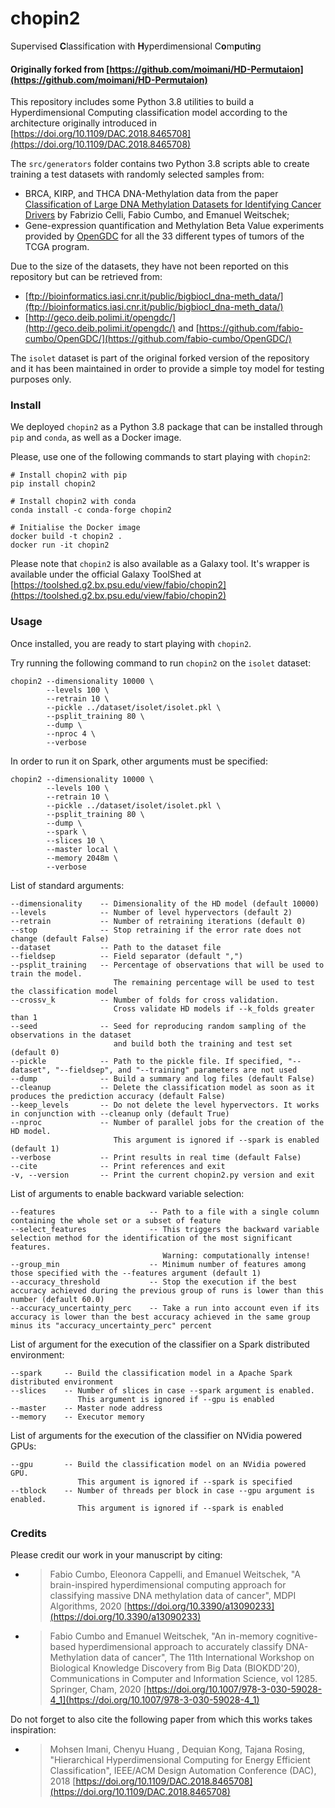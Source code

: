 # chopin2
Supervised **C**lassification with **H**yperdimensional C**o**m**p**ut**in**g

#### Originally forked from [https://github.com/moimani/HD-Permutaion](https://github.com/moimani/HD-Permutaion)

This repository includes some Python 3.8 utilities to build a Hyperdimensional Computing classification model according to the architecture
originally introduced in [https://doi.org/10.1109/DAC.2018.8465708](https://doi.org/10.1109/DAC.2018.8465708)

The `src/generators` folder contains two Python 3.8 scripts able to create training a test datasets with randomly selected samples from:
- BRCA, KIRP, and THCA DNA-Methylation data from the paper [Classification of Large DNA Methylation Datasets for Identifying Cancer Drivers](https://doi.org/10.1016/j.bdr.2018.02.005) by Fabrizio Celli, Fabio Cumbo, and Emanuel Weitschek;
- Gene-expression quantification and Methylation Beta Value experiments provided by [OpenGDC](https://github.com/fabio-cumbo/OpenGDC/) for all the 33 different types of tumors of the TCGA program.

Due to the size of the datasets, they have not been reported on this repository but can be retrieved from: 
- [ftp://bioinformatics.iasi.cnr.it/public/bigbiocl_dna-meth_data/](ftp://bioinformatics.iasi.cnr.it/public/bigbiocl_dna-meth_data/)
- [http://geco.deib.polimi.it/opengdc/](http://geco.deib.polimi.it/opengdc/) and [https://github.com/fabio-cumbo/OpenGDC/](https://github.com/fabio-cumbo/OpenGDC/)

The `isolet` dataset is part of the original forked version of the repository and it has been maintained in order to provide a simple 
toy model for testing purposes only.

### Install

We deployed `chopin2` as a Python 3.8 package that can be installed through `pip` and `conda`, as well as a Docker image.

Please, use one of the following commands to start playing with `chopin2`:

```
# Install chopin2 with pip
pip install chopin2

# Install chopin2 with conda
conda install -c conda-forge chopin2

# Initialise the Docker image
docker build -t chopin2 .
docker run -it chopin2
```

Please note that `chopin2` is also available as a Galaxy tool. It's wrapper is available under the official Galaxy ToolShed at [https://toolshed.g2.bx.psu.edu/view/fabio/chopin2](https://toolshed.g2.bx.psu.edu/view/fabio/chopin2)

### Usage

Once installed, you are ready to start playing with `chopin2`.

Try running the following command to run `chopin2` on the `isolet` dataset:
```
chopin2 --dimensionality 10000 \
        --levels 100 \
        --retrain 10 \
        --pickle ../dataset/isolet/isolet.pkl \
        --psplit_training 80 \
        --dump \
        --nproc 4 \
        --verbose
```

In order to run it on Spark, other arguments must be specified:
```
chopin2 --dimensionality 10000 \
        --levels 100 \
        --retrain 10 \
        --pickle ../dataset/isolet/isolet.pkl \
        --psplit_training 80 \
        --dump \
        --spark \
        --slices 10 \
        --master local \
        --memory 2048m \
        --verbose
```

List of standard arguments:
```
--dimensionality    -- Dimensionality of the HD model (default 10000)
--levels            -- Number of level hypervectors (default 2)
--retrain           -- Number of retraining iterations (default 0)
--stop              -- Stop retraining if the error rate does not change (default False)
--dataset           -- Path to the dataset file
--fieldsep          -- Field separator (default ",")
--psplit_training   -- Percentage of observations that will be used to train the model. 
                       The remaining percentage will be used to test the classification model
--crossv_k          -- Number of folds for cross validation.
                       Cross validate HD models if --k_folds greater than 1
--seed              -- Seed for reproducing random sampling of the observations in the dataset 
                       and build both the training and test set (default 0)
--pickle            -- Path to the pickle file. If specified, "--dataset", "--fieldsep", and "--training" parameters are not used
--dump              -- Build a summary and log files (default False)
--cleanup           -- Delete the classification model as soon as it produces the prediction accuracy (default False)
--keep_levels       -- Do not delete the level hypervectors. It works in conjunction with --cleanup only (default True)
--nproc             -- Number of parallel jobs for the creation of the HD model.
                       This argument is ignored if --spark is enabled (default 1)
--verbose           -- Print results in real time (default False)
--cite              -- Print references and exit
-v, --version       -- Print the current chopin2.py version and exit
```

List of arguments to enable backward variable selection:
```
--features                     -- Path to a file with a single column containing the whole set or a subset of feature
--select_features              -- This triggers the backward variable selection method for the identification of the most significant features.
                                  Warning: computationally intense!
--group_min                    -- Minimum number of features among those specified with the --features argument (default 1)
--accuracy_threshold           -- Stop the execution if the best accuracy achieved during the previous group of runs is lower than this number (default 60.0)
--accuracy_uncertainty_perc    -- Take a run into account even if its accuracy is lower than the best accuracy achieved in the same group minus its "accuracy_uncertainty_perc" percent
```

List of argument for the execution of the classifier on a Spark distributed environment:
```
--spark     -- Build the classification model in a Apache Spark distributed environment
--slices    -- Number of slices in case --spark argument is enabled. 
               This argument is ignored if --gpu is enabled
--master    -- Master node address
--memory    -- Executor memory
```

List of arguments for the execution of the classifier on NVidia powered GPUs:
```
--gpu       -- Build the classification model on an NVidia powered GPU. 
               This argument is ignored if --spark is specified
--tblock    -- Number of threads per block in case --gpu argument is enabled. 
               This argument is ignored if --spark is enabled
```

### Credits

Please credit our work in your manuscript by citing:

- > Fabio Cumbo, Eleonora Cappelli, and Emanuel Weitschek, "A brain-inspired hyperdimensional computing approach for classifying massive DNA methylation data of cancer", MDPI Algorithms, 2020 [https://doi.org/10.3390/a13090233](https://doi.org/10.3390/a13090233)

- > Fabio Cumbo and Emanuel Weitschek, "An in-memory cognitive-based hyperdimensional approach to accurately classify DNA-Methylation data of cancer", The 11th International Workshop on Biological Knowledge Discovery from Big Data (BIOKDD'20), Communications in Computer and Information Science, vol 1285. Springer, Cham, 2020 [https://doi.org/10.1007/978-3-030-59028-4_1](https://doi.org/10.1007/978-3-030-59028-4_1)

Do not forget to also cite the following paper from which this works takes inspiration:

- > Mohsen Imani, Chenyu Huang , Dequian Kong, Tajana Rosing, "Hierarchical Hyperdimensional Computing for Energy Efficient Classification", IEEE/ACM Design Automation Conference (DAC), 2018 [https://doi.org/10.1109/DAC.2018.8465708](https://doi.org/10.1109/DAC.2018.8465708)
